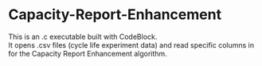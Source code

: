 # Capacity-Report-Enhancement
This is an .c executable built with CodeBlock.  
It opens .csv files (cycle life experiment data) and read specific columns in for the Capacity Report Enhancement algorithm.
